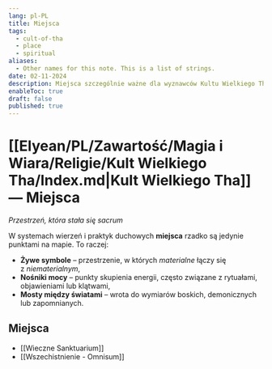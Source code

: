 ```yaml
---
lang: pl-PL
title: Miejsca
tags:
  - cult-of-tha
  - place
  - spiritual
aliases:
  - Other names for this note. This is a list of strings.
date: 02-11-2024
description: Miejsca szczególnie ważne dla wyznawców Kultu Wielkiego Tha.
enableToc: true
draft: false
published: true
---
```

# [[Elyean/PL/Zawartość/Magia i Wiara/Religie/Kult Wielkiego Tha/Index.md|Kult Wielkiego Tha]] — Miejsca

*Przestrzeń, która stała się sacrum*

W systemach wierzeń i praktyk duchowych **miejsca** rzadko są jedynie punktami na mapie. To raczej:
- **Żywe symbole** – przestrzenie, w których *materialne* łączy się z *niematerialnym*,
- **Nośniki mocy** – punkty skupienia energii, często związane z rytuałami, objawieniami lub klątwami,
- **Mosty między światami** – wrota do wymiarów boskich, demonicznych lub zapomnianych.

## Miejsca

- [[Wieczne Sanktuarium]]
- [[Wszechistnienie - Omnisum]]